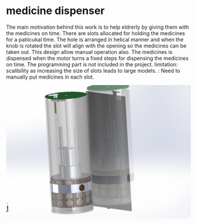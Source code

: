 # medicine dispenser

The main motivation behind this work is to help eldrerly by giving them with the medicines on time. There are slots allocated for holding the medicines for a patiicukal time. The hole is arranged in helical manner and when the knob is rotated the slot will align with the opening so the medicines can be taken out. This design allow manual operation also. The medicines is dispensed when the motor turns a fixed steps for dispensing the medicines on time. The programming part is not included in the project. 
limitation: scalibility as increasing the size of slots leads to large models. 
          : Need to manually put medicines in each slot.
          
![alt text](https://github.com/raj-akhil-1/medicine_dispenser/blob/main/results/Screenshot%202023-05-04%20044343.png)
